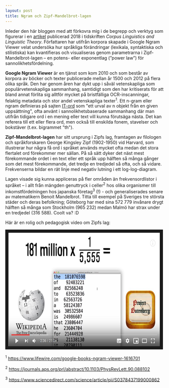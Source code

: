 ```yaml
---
layout: post
title: Ngram och Zipf-Mandelbrot-lagen
---
```


Inleder den här bloggen med att förkovra mig i de begrepp och verktyg som figurerar i en [artikel](https://www.degruyter.com/view/j/cllt.2018.14.issue-1/cllt-2014-0049/cllt-2014-0049.xml) publicerad 2018 i tidskriften *Corpus Linguistics and Linguistic Theory*. Författaren har utifrån korpora skapade i Google Ngram Viewer velat undersöka hur språkliga förändringar (lexikala, syntaktiska och stilistiska) kan kvantifieras och visualiseras genom parametrarna i Zipf-Mandelbrot-lagen – en potens- eller exponentlag (”power law”) för sannolikhetsfördelning. 

**Google Ngram Viewer** är en tjänst som kom 2010 och som består av korpora av böcker och texter publicerade mellan år 1500 och 2012 på flera olika språk. Den har genom åren har dykt upp i såväl vetenskapliga som populärvetenskapliga sammanhang, samtidigt som den har kritiserats för att bland annat förlita sig alltför mycket på bristfälliga OCR-inscanningar, felaktig metadata och stor andel vetenskapliga texter<sup>1</sup>. Ett n-gram eller ngram definieras på sajten [IT-ord](https://it-ord.idg.se/ord/n-gram/) som "ett urval av n objekt från en given uppsättning", ofta använt i sannolikhetsbaserade sammanhang där man utifrån tidigare ord i en mening eller text vill kunna förutsäga nästa. Det kan referera till ett eller flera ord, men också till enskilda fonem, stavelser och bokstäver (t.ex. bigrammet "th").   

**Zipf-Mandelbrot-lagen** har sitt ursprung i Zipfs lag, framtagen av filologen och språkforskaren George Kingsley Zipf (1902-1950) vid Harvard, som illustrerar hur några få ord i språket används mycket ofta medan det stora flertalet ord förekommer mer sällan. På så sätt dyker det näst mest förekommande ordet i en text eller ett språk upp hälften så många gånger som det mest förekommande, det tredje en tredjedel så ofta, och så vidare. Frekvenserna bildar en rät linje med negativ lutning i ett log-log-diagram.

Lagen visade sig kunna appliceras på fler områden än frekvensordlistor i språket – i allt från mängden genuttryck i celler<sup>2</sup> hos olika organismer till inkomstfördelningen hos japanska företag<sup>3</sup> (!) -  och generaliserades senare av matematikern Benoit Mandelbrot. Titta till exempel på Sveriges tre största städer och deras befolkning; Göteborg har med sina 572 779 invånare drygt hälften så många som Stockholm (965 232) medan Malmö har strax under en tredjedel (316 588). Coolt va? :D 

Här är en rolig och pedagogisk video om Zipfs lag: 

<a href="http://www.youtube.com/watch?feature=player_embedded&v=fCn8zs912OE&t=" target="_blank"><img src="https://github.com/datatjej/datatjej.github.io/blob/master/images/zipfmystery.JPG" width="480" height="360" border="10" /></a>
  
<sup>1</sup> https://www.lifewire.com/google-books-ngram-viewer-1616701

<sup>2</sup> https://journals.aps.org/prl/abstract/10.1103/PhysRevLett.90.088102

<sup>3</sup> https://www.sciencedirect.com/science/article/pii/S0378437199000862
